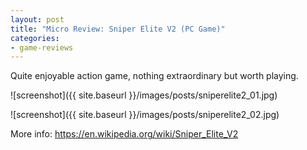 ```yaml
---
layout: post
title: "Micro Review: Sniper Elite V2 (PC Game)"
categories:
- game-reviews
---
```


Quite enjoyable action game, nothing extraordinary but worth playing.


![screenshot]({{ site.baseurl }}/images/posts/sniperelite2_01.jpg)

![screenshot]({{ site.baseurl }}/images/posts/sniperelite2_02.jpg)


<p>More info: <a href="https://en.wikipedia.org/wiki/Sniper_Elite_V2">https://en.wikipedia.org/wiki/Sniper_Elite_V2</a><p>
